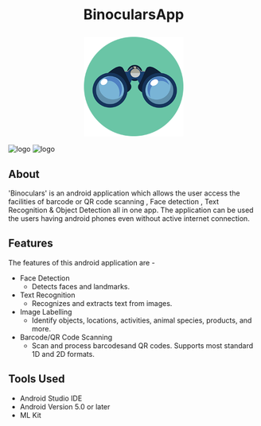 #  <p align =center>BinocularsApp</p>
<p align="center">
  <img width="200" src="https://github.com/suyash-9/BinocularsApp/blob/main/icon.png" alt="Material Bread logo">
</p>

![logo](https://img.shields.io/badge/Android-3DDC84?style=for-the-badge&logo=android&logoColor=white)
![logo](	https://img.shields.io/badge/Kotlin-0095D5?&style=for-the-badge&logo=kotlin&logoColor=white)

## About
   'Binoculars' is an android application which allows the user access the facilities of barcode or QR code scanning , Face detection , Text Recognition & Object Detection all in one app. The application can be used the users having android phones even without active internet connection.
## Features
   The features of this android application are - 
   * Face Detection 
     - Detects faces and landmarks.
   * Text Recognition 
     - Recognizes and extracts text from images.
   * Image Labelling 
     - Identify objects, locations, activities, animal species, products, and more. 
   * Barcode/QR Code Scanning 
     - Scan and process barcodesand QR codes. Supports most standard 1D and 2D formats.
     
## Tools Used
* Android Studio IDE
* Android Version 5.0 or later
* ML Kit